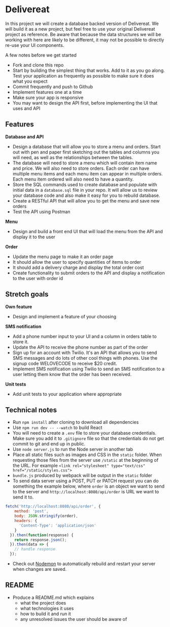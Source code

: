 # Delivereat

In this project we will create a database backed version of Delivereat. We will build it as a new project, but feel free to use your original Delivereat project as reference. Be aware that because the data structures we will be working with here are likely to be different, it may not be possible to directly re-use your UI components.

A few notes before we get started

* Fork and clone this repo
* Start by building the simplest thing that works. Add to it as you go along. Test your application as frequently as possible to make sure it does what you expect
* Commit frequently and push to Github
* Implement features one at a time
* Make sure your app is responsive
* You may want to design the API first, before implementing the UI that uses and API

## Features

**Database and API**

* Design a database that will allow you to store a menu and orders. Start out with pen and paper first sketching out the tables and columns you will need, as well as the relationships between the tables.
* The database will need to store a menu which will contain item name and price. We will also need to store orders. Each order can have multiple menu items and each menu item can appear in multiple orders. Each menu item ordered will also need to have a quantity.
* Store the SQL commands used to create database and populate with initial data in a `database.sql` file in your repo. It will allow us to review your database code and also make it easy for you to rebuild database.
* Create a RESTful API that will allow you to get the menu and save new orders
* Test the API using Postman

**Menu**
* Design and build a front end UI that will load the menu from the API and display it to the user

**Order**

* Update the menu page to make it an order page
* It should allow the user to specify quantities of items to order
* It should add a delivery charge and display the total order cost
* Create functionality to submit orders to the API and display a notification to the user with order id

## Stretch goals

**Own feature**

* Design and implement a feature of your choosing

**SMS notification**

* Add a phone number input to your UI and a column in orders table to store it.
* Update the API to receive the phone number as part of the order
* Sign up for an account with Twilio. It's an API that allows you to send SMS messages and do lots of other cool things with phones. Use the signup code WELOVECODE to receive $20 credit.
* Implement SMS notification using Twilio to send an SMS notification to a user letting them know that the order has been received.

**Unit tests**

* Add unit tests to your application where appropriate

## Technical notes

* Run `npm install` after cloning to download all dependencies
* Use `npm run dev -- --watch` to build React
* You will need to create a `.env` file to store your database credentials. Make sure you add it to `.gitignore` file so that the credentials do not get commit to git and end up in public.
* Use `node server.js` to run the Node server in another tab
* Place all static files such as images and CSS in the `static` folder. When requesting those files from the server use `/static` at the beginning of the URL. For example `<link rel="stylesheet" type="text/css" href="/static/styles.css">`
* `bundle.js` produced by webpack will be output in the `static` folder
* To send data server using a POST, PUT or PATCH request you can do something the example below, where `order` is an object we want to send to the server and `http://localhost:8080/api/order` is URL we want to send it to.

```js
fetch('http://localhost:8080/api/order', {
    method: 'post',
    body: JSON.stringify(order),
    headers: {
      'Content-Type': 'application/json'
    }
  }).then(function(response) {
    return response.json();
  }).then(data => {
    // handle response
  });
```

* Check out [Nodemon](https://nodemon.io/) to automatically rebuild and restart your server when changes are saved.

## README

* Produce a README.md which explains
  * what the project does
  * what technologies it uses
  * how to build it and run it
  * any unresolved issues the user should be aware of
